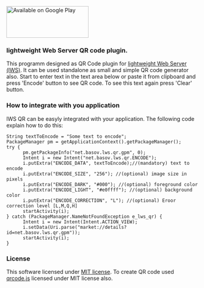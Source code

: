 <a href="https://play.google.com/store/apps/details?id=net.basov.lws.qr.gpm"><img src="https://github.com/mvbasov/lWS/raw/master/google-play-badge.png" width="215" height="83" alt="Available on Google Play"/></a>
### lightweight Web Server QR code plugin.

This programm designed as QR Code plugin for [lightweight Web Server (lWS)](https://github.com/mvbasov/lWS).
It can be used standalone as small and simple QR code generator also.
Start to enter text in the text area below or paste it from clipboard and press 'Encode' button to see QR code.
To see this text again press 'Clear' button.
### How to integrate with you application
lWS QR can be easyly integrated with your application. The following code explain how to do this:
```
String textToEncode = "Some text to encode";
PackageManager pm = getApplicationContext().getPackageManager();
try {
      pm.getPackageInfo("net.basov.lws.qr.gpm", 0);
      Intent i = new Intent("net.basov.lws.qr.ENCODE");
      i.putExtra("ENCODE_DATA", textToEncode);//(mandatory) text to encode
      i.putExtra("ENCODE_SIZE", "256"); //(optional) image size in pixels
      i.putExtra("ENCODE_DARK", "#000"); //(optional) foreground color
      i.putExtra("ENCODE_LIGHT", "#e0ffff"); //(optional) background color
      i.putExtra("ENCODE_CORRECTION", "L"); //(optional) Eroor correction level [L,M,Q,H]
      startActivity(i);
} catch (PackageManager.NameNotFoundException e_lws_qr) {
      Intent i = new Intent(Intent.ACTION_VIEW);
      i.setData(Uri.parse("market://details?id=net.basov.lws.qr.gpm"));
      startActivity(i);
}
```
### License
This software licensed under [MIT license](LICENSE).
To create QR code used [qrcode.js](https://davidshimjs.github.io/qrcodejs/) licensed under MIT license also.
